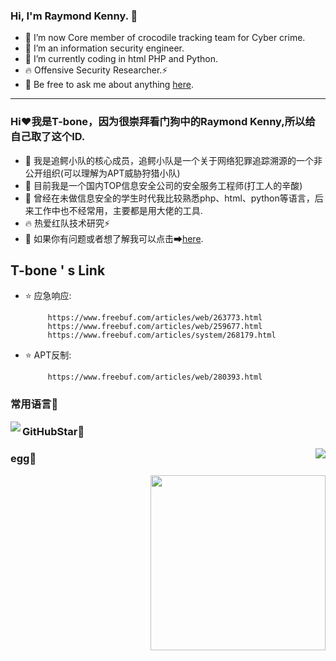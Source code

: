 ### Hi, I'm Raymond Kenny. 👋

- 🔭 I’m now Core member of crocodile tracking team for Cyber crime.
- 🌱 I’m an information security engineer. 
- 🤔 I’m currently coding in html PHP and Python.
- 🔥 Offensive Security Researcher.⚡
- 💬 Be free to ask me about anything [here](https://github.com/1208606234/1208606234/issues).
____________________________________________________________________________________________________________________________________________________

### Hi❤我是T-bone，因为很崇拜看门狗中的Raymond Kenny,所以给自己取了这个ID.
- 🔭 我是追鳄小队的核心成员，追鳄小队是一个关于网络犯罪追踪溯源的一个非公开组织(可以理解为APT威胁狩猎小队)
- 🌱 目前我是一个国内TOP信息安全公司的安全服务工程师(打工人的辛酸)
- 🤔 曾经在未做信息安全的学生时代我比较熟悉php、html、python等语言，后来工作中也不经常用，主要都是用大佬的工具.
- 🔥 热爱红队技术研究⚡
- 💬 如果你有问题或者想了解我可以点击➡[here](https://github.com/1208606234/1208606234/issues).

 ## T-bone ' s Link
- ⭐️ 应急响应:  </br>

           https://www.freebuf.com/articles/web/263773.html
           https://www.freebuf.com/articles/web/259677.html
           https://www.freebuf.com/articles/system/268179.html
- ⭐️ APT反制:  </br>

           https://www.freebuf.com/articles/web/280393.html

### 常用语言🌟
<p>
<img align="left" src="https://github-readme-stats.vercel.app/api?username=1208606234&show_icons=true&hide_border=true">
</p>

### GitHubStar🌟
<p>
<img align="right" src="https://github-readme-stats.vercel.app/api/top-langs/?username=1208606234&hide_border=true">
</p>

### egg🥚

<img align="right" height="280" src="https://inews.gtimg.com/newsapp_bt/0/13135825746/641">
</div>
